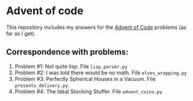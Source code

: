 # Advent of code
This repository includes my answers for the
[Advent of Code](http://http://adventofcode.com) problems (as far as I get).

## Correspondence with problems:

01. Problem \#1: Not quite lisp. File `lisp_parser.py`
02. Problem \#2: I was told there would be no math. File `elves_wrapping.py`
03. Problem \#3: Perfectly Spherical Houses in a Vacuum. File `presents_delivery.py`
04. Problem \#4: The Ideal Stocking Stuffer. File `advent_coins.py`
